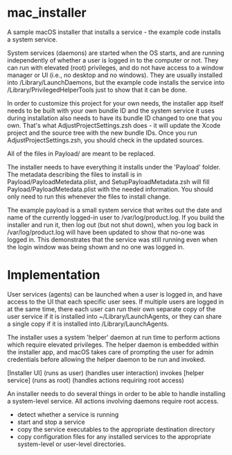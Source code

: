 # mac_installer
A sample macOS installer that installs a service - the example code installs a system
service.

System services (daemons) are started when the OS starts, and are running independently of
whether a user is logged in to the computer or not. They can run with elevated (root)
privileges, and do not have access to a window manager or UI (i.e., no desktop and no
windows). They are usually installed into /Library/LaunchDaemons, but the example code
installs the service into /Library/PrivilegedHelperTools just to show that it can be done.

In order to customize this project for your own needs, the installer app itself needs to
be built with your own bundle ID and the system service it uses during installation also
needs to have its bundle ID changed to one that you own. That's what AdjustProjectSettings.zsh
does - it will update the Xcode project and the source tree with the new bundle IDs.
Once you run AdjustProjectSettings.zsh, you should check in the updated sources.

All of the files in Payload/ are meant to be replaced.

The installer needs to have everything it installs under the 'Payload' folder. The metadata
describing the files to install is in Payload/PayloadMetedata.plist, and SetupPayloadMetadata.zsh
will fill Payload/PayloadMetedata.plist with the needed information.
You should only need to run this whenever the files to install change.

The example payload is a small system service that writes out the date and name of the
currently logged-in user to /var/log/product.log.
If you build the installer and run it, then log out (but not shut down), when you log back in
/var/log/product.log will have been updated to show that no-one was logged in. This
demonstrates that the service was still running even when the login window was being shown
and no one was logged in.

# Implementation

User services (agents) can be launched when a user is logged in, and have access to the
UI that each specific user sees. If multiple users are logged in at the same time,
there each user can run their own separate copy of the user service if it is installed
into ~/Library/LaunchAgents, or they can share a single copy if it is installed into
/Library/LaunchAgents.

The installer uses a system 'helper' daemon at run time to perform actions which
require elevated privileges. The helper daemon is embedded within the installer app,
and macOS takes care of prompting the user for admin credentials before allowing the
helper daemon to be run and invoked.

[Installer UI] (runs as user)
(handles user interaction)
invokes
[helper service] (runs as root)
(handles actions requiring root access)
  
An installer needs to do several things in order to be able to handle installing
a system-level service. All actions involving daemons require root access.
- detect whether a service is running
- start and stop a service
- copy the service executables to the appropriate destination directory
- copy configuration files for any installed services to the
appropriate system-level or user-level directories.

